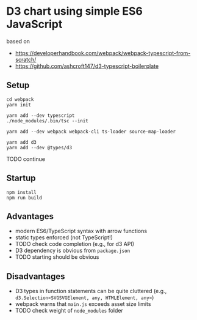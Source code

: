 # D3 chart using simple ES6 JavaScript

based on
* <https://developerhandbook.com/webpack/webpack-typescript-from-scratch/>
* <https://github.com/ashcroft147/d3-typescript-boilerplate>

## Setup

```
cd webpack
yarn init 

yarn add --dev typescript
./node_modules/.bin/tsc --init

yarn add --dev webpack webpack-cli ts-loader source-map-loader

yarn add d3
yarn add --dev @types/d3

```

TODO continue

## Startup

```
npm install
npm run build
```

## Advantages

* modern ES6/TypeScript syntax with arrow functions
* static types enforced (not TypeScript!)
* TODO check code completion (e.g., for d3 API)
* D3 dependency is obvious from `package.json`
* TODO starting should be obvious

## Disadvantages

* D3 types in function statements can be quite cluttered (e.g., `d3.Selection<SVGSVGElement, any, HTMLElement, any>`)
* webpack warns that `main.js` exceeds asset size limits
* TODO check weight of `node_modules` folder
